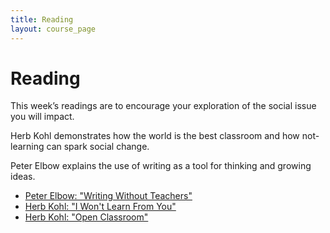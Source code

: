 ```yaml
---
title: Reading
layout: course_page
---
```

# Reading

This week’s readings are to encourage your exploration of the social issue you will impact. 
 
Herb Kohl demonstrates how the world is the best classroom and how not-learning can spark social change.
 
Peter Elbow explains the use of writing as a tool for thinking and growing ideas.

- [Peter Elbow: "Writing Without Teachers"](https://github.com/p2pu/writing-for-change-2022/tree/gh-pages/essays)
- [Herb Kohl: "I Won't Learn From You"](https://github.com/p2pu/writing-for-change-2022/blob/gh-pages/essays/Kohl_I_Won't_Learn_from_You.pdf)
- [Herb Kohl: "Open Classroom"](https://github.com/p2pu/writing-for-change-2022/blob/gh-pages/essays/Kohl%20Open%20Classroom.pdf)
